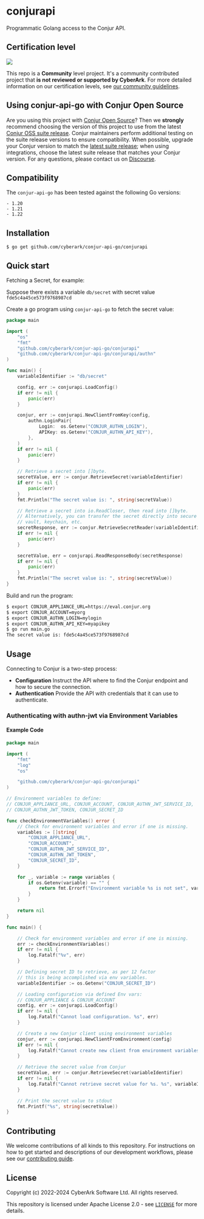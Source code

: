 # conjurapi

Programmatic Golang access to the Conjur API.

## Certification level
![](https://img.shields.io/badge/Certification%20Level-Community-28A745?link=https://github.com/cyberark/community/blob/master/Conjur/conventions/certification-levels.md)

This repo is a **Community** level project. It's a community contributed project that **is not reviewed or supported
by CyberArk**. For more detailed information on our certification levels, see [our community guidelines](https://github.com/cyberark/community/blob/master/Conjur/conventions/certification-levels.md#community).

## Using conjur-api-go with Conjur Open Source 

Are you using this project with [Conjur Open Source](https://github.com/cyberark/conjur)? Then we 
**strongly** recommend choosing the version of this project to use from the latest [Conjur OSS 
suite release](https://docs.conjur.org/Latest/en/Content/Overview/Conjur-OSS-Suite-Overview.html). 
Conjur maintainers perform additional testing on the suite release versions to ensure 
compatibility. When possible, upgrade your Conjur version to match the 
[latest suite release](https://docs.conjur.org/Latest/en/Content/ReleaseNotes/ConjurOSS-suite-RN.htm); 
when using integrations, choose the latest suite release that matches your Conjur version. For any 
questions, please contact us on [Discourse](https://discuss.cyberarkcommons.org/c/conjur/5).

## Compatibility

The `conjur-api-go` has been tested against the following Go versions:

    - 1.20
    - 1.21
    - 1.22

## Installation

```
$ go get github.com/cyberark/conjur-api-go/conjurapi
```

## Quick start

Fetching a Secret, for example:

Suppose there exists a variable `db/secret` with secret value `fde5c4a45ce573f9768987cd`

Create a go program using `conjur-api-go` to fetch the secret value:

```go
package main

import (
    "os"
    "fmt"
    "github.com/cyberark/conjur-api-go/conjurapi"
    "github.com/cyberark/conjur-api-go/conjurapi/authn"
)

func main() {
    variableIdentifier := "db/secret"

    config, err := conjurapi.LoadConfig()
    if err != nil {
        panic(err)
    }

    conjur, err := conjurapi.NewClientFromKey(config,
        authn.LoginPair{
            Login:  os.Getenv("CONJUR_AUTHN_LOGIN"),
            APIKey: os.Getenv("CONJUR_AUTHN_API_KEY"),
        },
    )
    if err != nil {
        panic(err)
    }

    // Retrieve a secret into []byte.
    secretValue, err := conjur.RetrieveSecret(variableIdentifier)
    if err != nil {
        panic(err)
    }
    fmt.Println("The secret value is: ", string(secretValue))

    // Retrieve a secret into io.ReadCloser, then read into []byte.
    // Alternatively, you can transfer the secret directly into secure memory,
    // vault, keychain, etc.
    secretResponse, err := conjur.RetrieveSecretReader(variableIdentifier)
    if err != nil {
        panic(err)
    }

    secretValue, err = conjurapi.ReadResponseBody(secretResponse)
    if err != nil {
        panic(err)
    }
    fmt.Println("The secret value is: ", string(secretValue))
}
```

Build and run the program:

```bash
$ export CONJUR_APPLIANCE_URL=https://eval.conjur.org
$ export CONJUR_ACCOUNT=myorg
$ export CONJUR_AUTHN_LOGIN=mylogin
$ export CONJUR_AUTHN_API_KEY=myapikey
$ go run main.go
The secret value is: fde5c4a45ce573f9768987cd
```
## Usage

Connecting to Conjur is a two-step process:

* **Configuration** Instruct the API where to find the Conjur endpoint and how to secure the connection.
* **Authentication** Provide the API with credentials that it can use to authenticate.

### Authenticating with authn-jwt via Environment Variables

#### Example Code

```go
package main

import (
	"fmt"
	"log"
	"os"

	"github.com/cyberark/conjur-api-go/conjurapi"
)

// Environment variables to define:
// CONJUR_APPLIANCE_URL, CONJUR_ACCOUNT, CONJUR_AUTHN_JWT_SERVICE_ID,
// CONJUR_AUTHN_JWT_TOKEN, CONJUR_SECRET_ID

func checkEnvironmentVariables() error {
	// Check for environment variables and error if one is missing.
	variables := []string{
		"CONJUR_APPLIANCE_URL",
		"CONJUR_ACCOUNT",
		"CONJUR_AUTHN_JWT_SERVICE_ID",
		"CONJUR_AUTHN_JWT_TOKEN",
		"CONJUR_SECRET_ID",
	}

	for _, variable := range variables {
		if os.Getenv(variable) == "" {
			return fmt.Errorf("Environment variable %s is not set", variable)
		}
	}

	return nil
}

func main() {

	// Check for environment variables and error if one is missing.
	err := checkEnvironmentVariables()
	if err != nil {
		log.Fatalf("%v", err)
	}

	// Defining secret ID to retrieve, as per 12 factor
	// this is being accomplished via env variables.
	variableIdentifier := os.Getenv("CONJUR_SECRET_ID")

	// Loading configuration via defined Env vars:
	// CONJUR_APPLIANCE & CONJUR_ACCOUNT
	config, err := conjurapi.LoadConfig()
	if err != nil {
		log.Fatalf("Cannot load configuration. %s", err)
	}

	// Create a new Conjur client using environment variables
	conjur, err := conjurapi.NewClientFromEnvironment(config)
	if err != nil {
		log.Fatalf("Cannot create new client from environment variables. %s", err)
	}

	// Retrieve the secret value from Conjur
	secretValue, err := conjur.RetrieveSecret(variableIdentifier)
	if err != nil {
		log.Fatalf("Cannot retrieve secret value for %s. %s", variableIdentifier, err)
	}

	// Print the secret value to stdout
	fmt.Printf("%s", string(secretValue))
}
```

## Contributing

We welcome contributions of all kinds to this repository. For instructions on how to get started and descriptions of our development workflows, please see our [contributing
guide][contrib].

[contrib]: https://github.com/cyberark/conjur-api-go/blob/main/CONTRIBUTING.md

## License

Copyright (c) 2022-2024 CyberArk Software Ltd. All rights reserved.

This repository is licensed under Apache License 2.0 - see [`LICENSE`](LICENSE) for more details.
